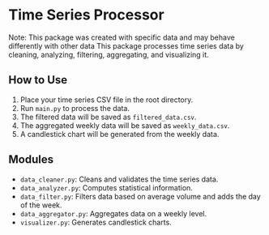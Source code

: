 # Time Series Processor
Note: This package was created with specific data and may behave differently with other data
This package processes time series data by cleaning, analyzing, filtering, aggregating, and visualizing it. 

## How to Use

1. Place your time series CSV file in the root directory.
2. Run `main.py` to process the data.
3. The filtered data will be saved as `filtered_data.csv`.
4. The aggregated weekly data will be saved as `weekly_data.csv`.
5. A candlestick chart will be generated from the weekly data.

## Modules

- `data_cleaner.py`: Cleans and validates the time series data.
- `data_analyzer.py`: Computes statistical information.
- `data_filter.py`: Filters data based on average volume and adds the day of the week.
- `data_aggregator.py`: Aggregates data on a weekly level.
- `visualizer.py`: Generates candlestick charts.
